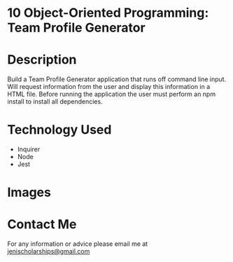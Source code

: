 # 10 Object-Oriented Programming: Team Profile Generator

# Description
Build a Team Profile Generator application that runs off command line input. Will request information from the user and display this information in a HTML file. Before running the application the user must perform an npm install to install all dependencies.

# Technology Used
* Inquirer
* Node
* Jest

# Images

# Contact Me
For any information or advice please email me at jenischolarships@gmail.com